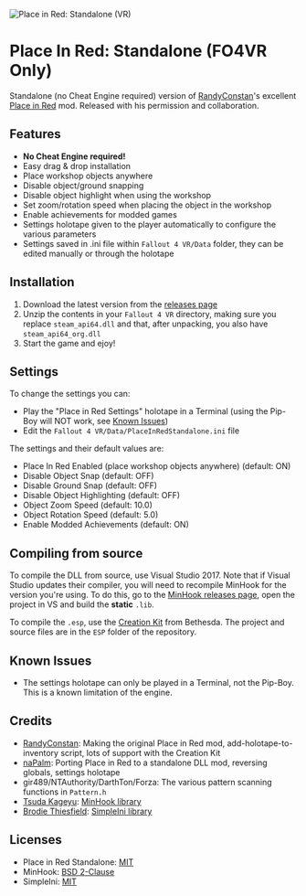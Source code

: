 ![Place in Red: Standalone (VR)](https://i.imgur.com/Neqr57p.jpg)

# Place In Red: Standalone (FO4VR Only)
Standalone (no Cheat Engine required) version of [RandyConstan](https://www.nexusmods.com/fallout4/users/29852470)'s excellent [Place in Red](https://www.nexusmods.com/fallout4/mods/28570/) mod.
Released with his permission and collaboration.

## Features
* **No Cheat Engine required!**
* Easy drag & drop installation
* Place workshop objects anywhere
* Disable object/ground snapping
* Disable object highlight when using the workshop
* Set zoom/rotation speed when placing the object in the workshop
* Enable achievements for modded games
* Settings holotape given to the player automatically to configure the various parameters
* Settings saved in .ini file within `Fallout 4 VR/Data` folder, they can be edited manually or through the holotape

## Installation
1. Download the latest version from the [releases page](https://github.com/napalm00/PlaceInRedStandalone/releases)
2. Unzip the contents in your `Fallout 4 VR` directory, making sure you replace `steam_api64.dll` and that, after unpacking, you also have `steam_api64_org.dll`
3. Start the game and ejoy!

## Settings
To change the settings you can:
* Play the "Place in Red Settings" holotape in a Terminal (using the Pip-Boy will NOT work, see [Known Issues](https://github.com/napalm00/PlaceInRedStandalone#known-issues))
* Edit the `Fallout 4 VR/Data/PlaceInRedStandalone.ini` file

The settings and their default values are:

* Place In Red Enabled (place workshop objects anywhere) (default: ON)
* Disable Object Snap (default: OFF)
* Disable Ground Snap (default: OFF)
* Disable Object Highlighting (default: OFF)
* Object Zoom Speed (default: 10.0)
* Object Rotation Speed (default: 5.0)
* Enable Modded Achievements (default: ON)


## Compiling from source
To compile the DLL from source, use Visual Studio 2017. 
Note that if Visual Studio updates their compiler, you will need to recompile MinHook for the version you're using.
To do this, go to the [MinHook releases page](https://github.com/TsudaKageyu/minhook/releases), open the project in VS and build the **static** `.lib`.

To compile the `.esp`, use the [Creation Kit](https://www.creationkit.com/fallout4/index.php?title=Main_Page) from Bethesda. The project and source files are in the `ESP` folder of the repository.

## Known Issues
* The settings holotape can only be played in a Terminal, not the Pip-Boy. This is a known limitation of the engine.


## Credits
* [RandyConstan](https://www.nexusmods.com/fallout4/users/29852470): Making the original Place in Red mod, add-holotape-to-inventory script, lots of support with the Creation Kit
* [naPalm](https://github.com/napalm00): Porting Place in Red to a standalone DLL mod, reversing globals, settings holotape
* gir489/NTAuthority/DarthTon/Forza: The various pattern scanning functions in `Pattern.h`
* [Tsuda Kageyu](https://github.com/TsudaKageyu): [MinHook library](https://github.com/TsudaKageyu/minhook)
* [Brodie Thiesfield](https://github.com/brofield): [SimpleIni library](https://github.com/brofield/simpleini)

## Licenses
* Place in Red Standalone: [MIT](https://opensource.org/licenses/MIT)
* MinHook: [BSD 2-Clause](https://opensource.org/licenses/BSD-2-Clause)
* SimpleIni: [MIT](https://opensource.org/licenses/MIT)
